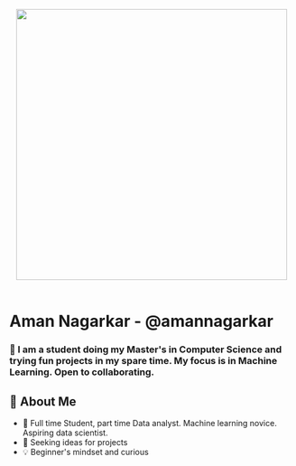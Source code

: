<p align="center">
  <img src="https://media.giphy.com/media/abUv2kx8CQXNS/giphy.gif" width="480px">
  <br><br>
</p>

# Aman Nagarkar - @amannagarkar

 ### 👋 I am a student doing my Master's in Computer Science and trying fun projects in my spare time. My focus is in Machine Learning. Open to collaborating. 


## 🚀 About Me
- 📖 Full time Student, part time Data analyst. Machine learning novice. Aspiring data scientist.
- 👀 Seeking ideas for projects
- 💡 Beginner's mindset and curious